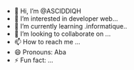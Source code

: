 - 👋 Hi, I’m @ASCIDDIQH
- 👀 I’m interested in developer web...
- 🌱 I’m currently learning .informatique..
- 💞️ I’m looking to collaborate on ...
- 📫 How to reach me ...
- 😄 Pronouns: Aba
- ⚡ Fun fact: ...

<!---
ASCIDDIQH/ASCIDDIQH is a ✨ special ✨ repository because its `README.md` (this file) appears on your GitHub profile.
You can click the Preview link to take a look at your changes.
--->
